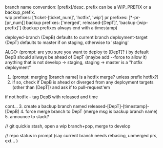 
 branch name convention: [prefix]/desc. prefix can be a WIP_PREFIX or a backup_prefix.  
 wip prefixes: ['ticket-[ticket_num]', 'hotfix', 'wip']
 pr prefixes:  [*-pr-[pr_num]]
 backup prefixes: ['merged', released-[DepT]', 'backup-[wip-prefix]'] (backup prefixes always end with a timestamp)
 
 deployed-branch (DepB) defaults to current branch
 deployment-target (DepT) defaults to master if on staging, otherwise to 'staging'
 
 ALGO:
 (prompt: are you sure you want to deploy to [DepT]? )
 by default DepB should allways be ahead of DepT (maybe add --force to allow it)
 anything that is not develop -> staging, staging -> master is a "hotfix deployment"
  1. (prompt: merging [branch name] is a hotfix merge? unless prefix hotfix?)
  2. if so, check if DepB is ahead or diverged from any deployment targets (other than [DepT]) and ask if to pull-request'em
 
 if not hotfix - tag DepB with released and time
 
 cont...
  3. create a backup branch named released-[DepT]-[timestamp]-[DepB]
  4. force merge branch to DepT (merge msg is backup branch name)
  5. announce to slack?
 
// git quickie stash, open a wip branch+pop, merge to develop

// repo status in prompt (say current branch needs rebasing, unmerged prs, ext... )
